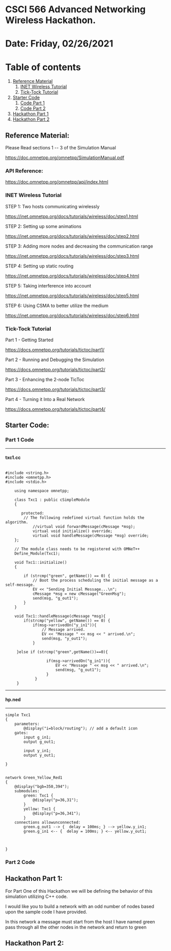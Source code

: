 # CSCI 566 Advanced Networking Wireless Hackathon.

# Date: Friday, 02/26/2021

# Table of contents
1. [Reference Material](#background)
    1. [INET Wireless Tutorial](#wireless)
    2. [Tick-Tock Tutorial](#tick_tock)
3. [Starter Code](#code)
    1. [Code Part 1](#c1)
    2. [Code Part 2](#c2)
5. [Hackathon Part 1](#part1)
6. [Hackathon Part 2](#part2)


##  Reference Material: <a name="background"></a>

Please Read sections 1 -- 3 of the Simulation Manual

https://doc.omnetpp.org/omnetpp/SimulationManual.pdf

### API Reference:

https://doc.omnetpp.org/omnetpp/api/index.html

### INET Wireless Tutorial <a name="wireless"></a>

STEP 1: Two hosts communicating wirelessly

https://inet.omnetpp.org/docs/tutorials/wireless/doc/step1.html

STEP 2: Setting up some animations

https://inet.omnetpp.org/docs/tutorials/wireless/doc/step2.html

STEP 3: Adding more nodes and decreasing the communication range

https://inet.omnetpp.org/docs/tutorials/wireless/doc/step3.html

STEP 4: Setting up static routing

https://inet.omnetpp.org/docs/tutorials/wireless/doc/step4.html

STEP 5: Taking interference into account

https://inet.omnetpp.org/docs/tutorials/wireless/doc/step5.html

STEP 6: Using CSMA to better utilize the medium

https://inet.omnetpp.org/docs/tutorials/wireless/doc/step6.html

### Tick-Tock Tutorial <a name="tick_tock"></a>

Part 1 - Getting Started

https://docs.omnetpp.org/tutorials/tictoc/part1/

Part 2 - Running and Debugging the Simulation

https://docs.omnetpp.org/tutorials/tictoc/part2/

Part 3 - Enhancing the 2-node TicToc

https://docs.omnetpp.org/tutorials/tictoc/part3/

Part 4 - Turning it Into a Real Network

https://docs.omnetpp.org/tutorials/tictoc/part4/

##  Starter Code: <a name="code"></a>

### Part 1 Code <a name="c1"></a>

-------------
#### txc1.cc

````

#include <string.h>
#include <omnetpp.h>
#include <stdio.h>

    using namespace omnetpp;

    class Txc1 : public cSimpleModule
    {

       protected:
        // The following redefined virtual function holds the algorithm.
            //virtual void forwardMessage(cMessage *msg);
            virtual void initialize() override;
            virtual void handleMessage(cMessage *msg) override;
    };

    // The module class needs to be registered with OMNeT++
    Define_Module(Txc1);

    void Txc1::initialize() 
    {

        if (strcmp("green", getName()) == 0) {
            // Boot the process scheduling the initial message as a self-message.
            EV << "Sending Initial Message...\n";
            cMessage *msg = new cMessage("GreenMsg");
            send(msg, "g_out1");
        }
    }

    void Txc1::handleMessage(cMessage *msg){
        if(strcmp("yellow", getName()) == 0) {
            if(msg->arrivedOn("y_in1")){
                // Message arrived.
                EV << "Message " << msg << " arrived.\n";
                send(msg, "y_out1");
            }

     }else if (strcmp("green",getName())==0){

                  if(msg->arrivedOn("g_in1")){
                      EV << "Message " << msg << " arrived.\n";
                      send(msg, "g_out1");
                  }
             }
     }

`````
-----------
#### hp.ned
-----------
````
simple Txc1
{
    parameters:
        @display("i=block/routing"); // add a default icon
    gates:
        input g_in1;
        output g_out1;

        input y_in1;
        output y_out1;

}


network Green_Yellow_Red1
{
    @display("bgb=350,394");
    submodules:
        green: Txc1 {
            @display("p=36,31");
        }
        yellow: Txc1 {
            @display("p=36,341");
        }
    connections allowunconnected:
        green.g_out1 --> {  delay = 100ms; } --> yellow.y_in1;
        green.g_in1 <-- {  delay = 100ms; } <-- yellow.y_out1;



}

````
### Part 2 Code <a name="c2"></a>

##  Hackathon Part 1: <a name="part1"></a>
For Part One of this Hackathon we will be defining the behavior of this simulation utilizing C++ code. 

I would like you to build a network with an odd number of nodes based upon the sample code I have provided.

In this network a message must start from the host I have named green pass through all the other nodes in the network and return to green
##  Hackathon Part 2: <a name="part2"></a>
